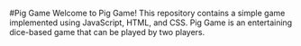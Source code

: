 
#Pig Game
Welcome to Pig Game! This repository contains a simple game implemented using JavaScript, HTML, and CSS. Pig Game is an entertaining dice-based game that can be played by two players.


